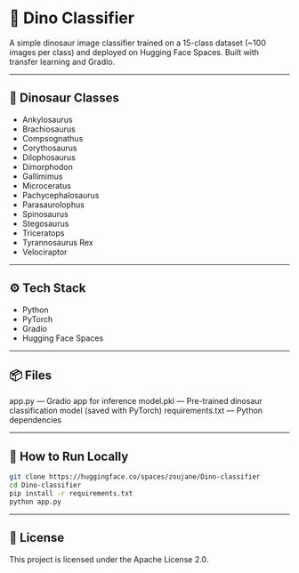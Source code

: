 # 🦕 Dino Classifier

A simple dinosaur image classifier trained on a 15-class dataset (~100 images per class) and deployed on Hugging Face Spaces. Built with transfer learning and Gradio.

---

## 🦖 Dinosaur Classes
- Ankylosaurus
- Brachiosaurus
- Compsognathus
- Corythosaurus
- Dilophosaurus
- Dimorphodon
- Gallimimus
- Microceratus
- Pachycephalosaurus
- Parasaurolophus
- Spinosaurus
- Stegosaurus
- Triceratops
- Tyrannosaurus Rex
- Velociraptor

---

## ⚙️ Tech Stack
- Python
- PyTorch
- Gradio
- Hugging Face Spaces

---

## 📦 Files

app.py — Gradio app for inference
model.pkl — Pre-trained dinosaur classification model (saved with PyTorch)
requirements.txt — Python dependencies

---

## 🚀 How to Run Locally
```bash
git clone https://huggingface.co/spaces/zoujane/Dino-classifier
cd Dino-classifier
pip install -r requirements.txt
python app.py
```

---
## 📜 License

This project is licensed under the Apache License 2.0.
